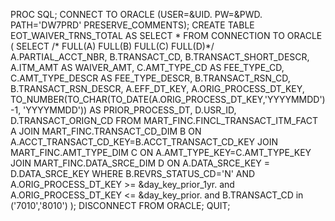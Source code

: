 PROC SQL;
CONNECT TO ORACLE (USER=&UID. PW=&PWD. PATH='DW7PRD' PRESERVE_COMMENTS);
CREATE TABLE EOT_WAIVER_TRNS_TOTAL AS SELECT * FROM CONNECTION TO ORACLE
    (
           SELECT /* FULL(A) FULL(B) FULL(C) FULL(D)*/  
                   A.PARTIAL_ACCT_NBR, 
                   B.TRANSACT_CD,
                   B.TRANSACT_SHORT_DESCR,
                   A.ITM_AMT AS WAIVER_AMT,
                   C.AMT_TYPE_CD AS FEE_TYPE_CD,
                   C.AMT_TYPE_DESCR AS FEE_TYPE_DESCR,
                   B.TRANSACT_RSN_CD,
                     B.TRANSACT_RSN_DESCR,
                   A.EFF_DT_KEY, 
                   A.ORIG_PROCESS_DT_KEY, 
                     TO_NUMBER(TO_CHAR(TO_DATE(A.ORIG_PROCESS_DT_KEY,'YYYYMMDD')-1, 'YYYYMMDD')) AS PRIOR_PROCESS_DT,
                   D.USR_ID,
                     D.TRANSACT_ORIGN_CD
               FROM MART_FINC.FINCL_TRANSACT_ITM_FACT A
               JOIN MART_FINC.TRANSACT_CD_DIM B ON  A.ACCT_TRANSACT_CD_KEY=B.ACCT_TRANSACT_CD_KEY
               JOIN MART_FINC.AMT_TYPE_DIM C ON A.AMT_TYPE_KEY=C.AMT_TYPE_KEY
               JOIN MART_FINC.DATA_SRCE_DIM D ON A.DATA_SRCE_KEY = D.DATA_SRCE_KEY
                WHERE B.REVRS_STATUS_CD='N' 
                AND  A.ORIG_PROCESS_DT_KEY >= &day_key_prior_1yr. and A.ORIG_PROCESS_DT_KEY <= &day_key_prior.
               and B.TRANSACT_CD in ('7010','8010')
     );
DISCONNECT FROM ORACLE;
QUIT;
